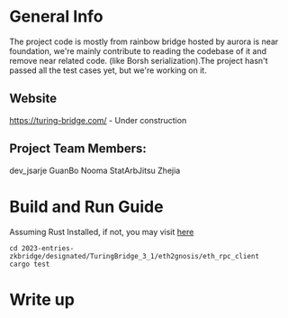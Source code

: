 # General Info

The project code is mostly from rainbow bridge hosted by aurora is near foundation, we're mainly contribute to reading the codebase of it and remove near related code. (like Borsh serialization).The project hasn't passed all the test cases yet, but we're working on it.

## Website

https://turing-bridge.com/ - Under construction

## Project Team Members:

dev_jsarje
GuanBo
Nooma
StatArbJitsu
Zhejia

# Build and Run Guide

Assuming Rust Installed, if not, you may visit [here](https://www.rust-lang.org/tools/install)

```
cd 2023-entries-zkbridge/designated/TuringBridge_3_1/eth2gnosis/eth_rpc_client
cargo test
```

# Write up
